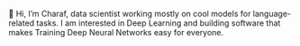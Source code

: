   👋 Hi, I’m Charaf, data scientist working mostly on cool models for language-related tasks.
  I am interested in Deep Learning and building software that makes Training Deep Neural Networks easy for everyone.



